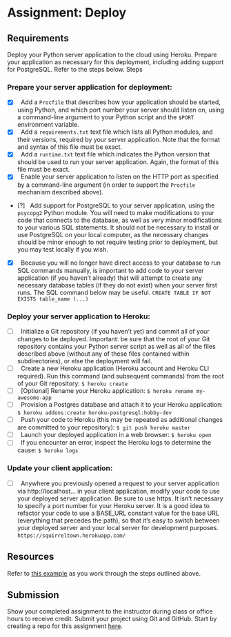 # Assignment: Deploy

## Requirements
Deploy your Python server application to the cloud using Heroku. Prepare your application as necessary for this deployment, including adding support for PostgreSQL. Refer to the steps below.
Steps

### Prepare your server application for deployment:
- [x] &nbsp; Add a `Procfile` that describes how your application should be started, using Python, and which port number your server should listen on, using a command-line argument to your Python script and the `$PORT` environment variable.
- [x] &nbsp; Add a `requirements.txt` text file which lists all Python modules, and their versions, required by your server application. Note that the format and syntax of this file must be exact.
- [x] &nbsp; Add a `runtime.txt` text file which indicates the Python version that should be used to run your server application. Again, the format of this file must be exact.
- [x] &nbsp; Enable your server application to listen on the HTTP port as specified by a command-line argument (in order to support the `Procfile` mechanism described above).
- [?] &nbsp; Add support for PostgreSQL to your server application, using the `psycopg2` Python module. You will need to make modifications to your code that connects to the database, as well as very minor modifications to your various SQL statements. It should not be necessary to install or use PostgreSQL on your local computer, as the necessary changes should be minor enough to not require testing prior to deployment, but you may test locally if you wish.
- [x] &nbsp; Because you will no longer have direct access to your database to run SQL commands manually, is important to add code to your server application (if you haven’t already) that will attempt to create any necessary database tables (if they do not exist) when your server first runs. The SQL command below may be useful.
`CREATE TABLE IF NOT EXISTS table_name (...)`

### Deploy your server application to Heroku:
- [ ] &nbsp; Initialize a Git repository (if you haven’t yet) and commit all of your changes to be deployed. Important: be sure that the root of your Git repository contains your Python server script as well as all of the files described above (without any of these files contained within subdirectories), or else the deployment will fail.
- [ ] &nbsp; Create a new Heroku application (Heroku account and Heroku CLI required). Run this command (and subsequent commands) from the root of your Git repository:
`$ heroku create`
- [ ] &nbsp; [Optional] Rename your Heroku application:
`$ heroku rename my-awesome-app`
- [ ] &nbsp; Provision a Postgres database and attach it to your Heroku application:
`$ heroku addons:create heroku-postgresql:hobby-dev`
- [ ] &nbsp; Push your code to Heroku (this may be repeated as additional changes are committed to your repository):
`$ git push heroku master`
- [ ] &nbsp; Launch your deployed application in a web browser:
`$ heroku open`
- [ ] &nbsp; If you encounter an error, inspect the Heroku logs to determine the cause:
`$ heroku logs`

### Update your client application:
- [ ] &nbsp; Anywhere you previously opened a request to your server application via http://localhost... in your client application, modify your code to use your deployed server application. Be sure to use https. It isn’t necessary to specify a port number for your Heroku server. It is a good idea to refactor your code to use a BASE_URL constant value for the base URL (everything that precedes the path), so that it’s easy to switch between your deployed server and your local server for development purposes.
`https://squirreltown.herokuapp.com/`

## Resources

Refer to [this example](https://github.com/djholt/python-heroku-demo) as you work through the steps outlined above.

## Submission
Show your completed assignment to the instructor during class or office hours to receive credit.
Submit your project using Git and GitHub. Start by creating a repo for this assignment [here](https://classroom.github.com/a/XMWb0Sba).